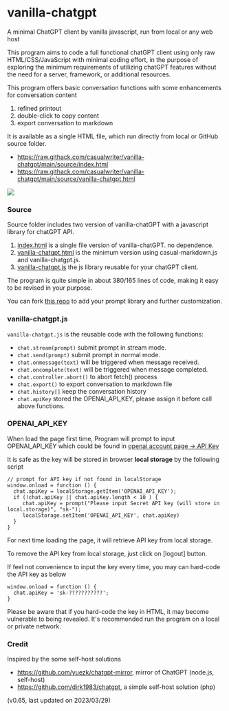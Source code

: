 # vanilla-chatgpt

A minimal ChatGPT client by vanilla javascript, run from local or any web host

This program aims to code a full functional chatGPT client using only raw HTML/CSS/JavaScript 
with minimal coding effort, in the purpose of exploring the minimum requirements of 
utilizing chatGPT features without the need for a server, framework, or additional resources.

This program offers basic conversation functions with some enhancements for conversation content

1. refined printout 
2. double-click to copy content
3. export conversation to markdown

It is available as a single HTML file, which run directly from local or GitHub source folder.

* https://raw.githack.com/casualwriter/vanilla-chatgpt/main/source/index.html
* https://raw.githack.com/casualwriter/vanilla-chatgpt/main/source/vanilla-chatgpt.html

![](https://casualwriter.github.io/vanilla-chatgpt/vanilla-chatgpt2.jpg)


### Source

Source folder includes two version of vanilla-chatGPT with a javascript library for chatGPT API.

1. [index.html](https://github.com/casualwriter/vanilla-chatgpt/blob/main/source/index.html) is a single file version of vanilla-chatGPT. no dependence.
2. [vanilla-chatgpt.html](https://github.com/casualwriter/vanilla-chatgpt/blob/main/source/vanilla-chatgpt.html) is the minimum version using casual-markdown.js and vanilla-chatgpt.js.
3. [vanilla-chatgpt.js](https://github.com/casualwriter/vanilla-chatgpt/blob/main/source/vanilla-chatgpt.js) the js library reusable for your chatGPT client.

The program is quite simple in about 380/165 lines of code, making it easy to be revised in your purpose.

You can fork [this repo](https://github.com/casualwriter/vanilla-chatgpt) to add your prompt library
and further customization.


### vanilla-chatgpt.js

`vanilla-chatgpt.js` is the reusable code with the following functions:

* `chat.stream(prompt)` submit prompt in stream mode.
* `chat.send(prompt)` submit prompt in normal mode.
* `chat.onmessage(text)` will be triggered when message received.
* `chat.oncomplete(text)` will be triggered when message completed.
* `chat.controller.abort()` to abort fetch() process 
* `chat.export()` to export conversation to markdown file
* `chat.history[]` keep the conversation history
* `chat.apiKey` stored the OPENAI_API_KEY, please assign it before call above functions.


### OPENAI_API_KEY

When load the page first time, Program will prompt to input OPENAI_API_KEY which could be found in 
[openai account page -> API Key](https://platform.openai.com/account/api-keys)

It is safe as the key will be stored in browser **local storage** by the following script

```
// prompt for API key if not found in localStorage
window.onload = function () {
  chat.apiKey = localStorage.getItem('OPENAI_API_KEY');
  if (!chat.apiKey || chat.apiKey.length < 10 ) {
     chat.apiKey = prompt("Please input Secret API key (will store in local.storage)", "sk-");
     localStorage.setItem('OPENAI_API_KEY', chat.apiKey)
  }
}
```

For next time loading the page, it will retrieve API key from local storage.

To remove the API key from local storage, just click on [logout] button. 

If feel not convenience to input the key every time, you may can hard-code the API key as below

```
window.onload = function () {
  chat.apiKey = 'sk-???????????';
}  
```

Please be aware that if you hard-code the key in HTML, it may become vulnerable to being revealed. 
It's recommended run the program on a local or private network.


### Credit

Inspired by the some self-host solutions

* https://github.com/yuezk/chatgpt-mirror, mirror of ChatGPT (node.js, self-host)
* https://github.com/dirk1983/chatgpt, a simple self-host solution (php)


(v0.65, last updated on 2023/03/29)
